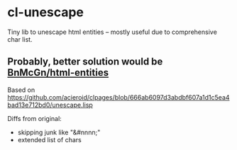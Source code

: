 # cl-unescape
Tiny lib to unescape html entities – mostly useful due to comprehensive char list.

## Probably, better solution would be [BnMcGn/html-entities](https://github.com/BnMcGn/html-entities/)

Based on https://github.com/acieroid/clpages/blob/666ab6097d3abdbf607a1d1c5ea4bad13e712bd0/unescape.lisp

Diffs from original:
+ skipping junk like "&#nnnn;"
+ extended list of chars
